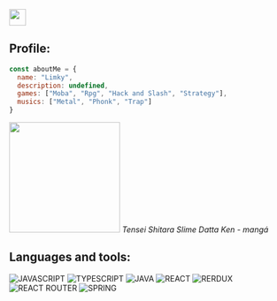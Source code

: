   <div>
   <a href="https://github.com/Lymky" >
    <img src="https://cdn-icons-png.flaticon.com/512/25/25231.png" width="30px"> 
   </a>
    <h2>Profile:</h2>

```js
const aboutMe = {
  name: "Limky",
  description: undefined,
  games: ["Moba", "Rpg", "Hack and Slash", "Strategy"],
  musics: ["Metal", "Phonk", "Trap"]
}
```  

</div>
  <img src="https://i.pinimg.com/originals/f6/8c/12/f68c12e6fb7a1f6a42c702a6172ff81f.jpg" width="200px" />
  <em>Tensei Shitara Slime Datta Ken - mangá</em>
  <h2>Languages and tools:</h2>

![JAVASCRIPT](https://img.shields.io/badge/-JavaScript-0D1117?style=for-the-badge&logo=javascript&logoColor=yellow)
![TYPESCRIPT](https://img.shields.io/badge/-TypeScript-0D1117?style=for-the-badge&logo=typescript&logoColor=blue)
![JAVA](https://img.shields.io/badge/java-0D1117.svg?style=for-the-badge&logo=openjdk&logoColor=yellow)
![REACT](https://img.shields.io/badge/-React-0D1117?style=for-the-badge&logo=react&logoColor=61DAFB)
![RERDUX](https://img.shields.io/badge/-Redux-0D1117?style=for-the-badge&logo=redux&logoColor=purple)
![REACT ROUTER](https://img.shields.io/badge/-React_Router-0D1117?style=for-the-badge&logo=react-router&logoColor=orange)
![SPRING](https://img.shields.io/badge/Spring-0D1117.svg?style=for-the-badge&logo=Spring&logoColor=green)
</div>
